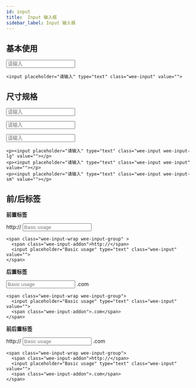 ```yaml
---
id: input
title:  Input 输入框
sidebar_label: Input 输入框
---
```


## 基本使用

<div class="wee-row">
  <div class="wee-col-12">
    <input placeholder="请输入" type="text" class="wee-input" value="">
  </div>
</div>

```
<input placeholder="请输入" type="text" class="wee-input" value="">
```

## 尺寸规格

<div class="wee-row">
  <div class="wee-col-12">
    <p><input placeholder="请输入" type="text" class="wee-input wee-input-lg" value=""></p>
    <p><input placeholder="请输入" type="text" class="wee-input wee-input" value=""></p>
    <p><input placeholder="请输入" type="text" class="wee-input wee-input-sm" value=""></p>
  </div>
</div>

```
<p><input placeholder="请输入" type="text" class="wee-input wee-input-lg" value=""></p>
<p><input placeholder="请输入" type="text" class="wee-input wee-input" value=""></p>
<p><input placeholder="请输入" type="text" class="wee-input wee-input-sm" value=""></p>
```

## 前/后标签

**前置标签**

<span class="wee-input-wrap wee-input-group" style="width: 50%">
  <span class="wee-input-addon">http://</span>
  <input placeholder="Basic usage" type="text" class="wee-input" value="">
</span>

```
<span class="wee-input-wrap wee-input-group" >
  <span class="wee-input-addon">http://</span>
  <input placeholder="Basic usage" type="text" class="wee-input" value="">
</span>
```

**后置标签**

<span class="wee-input-wrap wee-input-group" style="width: 50%">
  <input placeholder="Basic usage" type="text" class="wee-input" value="">
  <span class="wee-input-addon">.com</span>
</span>

```
<span class="wee-input-wrap wee-input-group">
  <input placeholder="Basic usage" type="text" class="wee-input" value="">
  <span class="wee-input-addon">.com</span>
</span>
```

**前后置标签**

<span class="wee-input-wrap wee-input-group" style="width: 50%">
  <span class="wee-input-addon">http://</span>
  <input placeholder="Basic usage" type="text" class="wee-input" value="">
  <span class="wee-input-addon">.com</span>
</span>

```
<span class="wee-input-wrap wee-input-group">
  <span class="wee-input-addon">http://</span>
  <input placeholder="Basic usage" type="text" class="wee-input" value="">
  <span class="wee-input-addon">.com</span>
</span>
```

